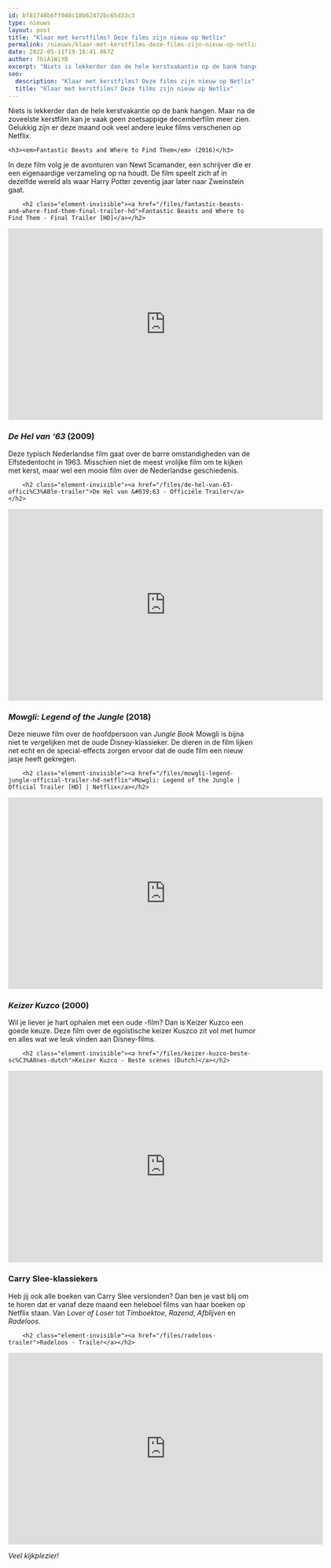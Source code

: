 ```yaml
---
id: bf81748b6ff048c18b62472bc65d33c3
type: nieuws
layout: post
title: "Klaar met kerstfilms? Deze films zijn nieuw op Netlix"
permalink: /nieuws/klaar-met-kerstfilms-deze-films-zijn-nieuw-op-netlix/
date: 2022-05-11T19:16:41.067Z
author: 7biA1WiYB
excerpt: "Niets is lekkerder dan de hele kerstvakantie op de bank hangen. Maar na de zoveelste kerstfilm kan je vaak geen zoetsappige decemberfilm meer zien. Gelukkig zijn er deze maand ook veel andere leuke films verschenen op Netflix.   "
seo:
  description: "Klaar met kerstfilms? Deze films zijn nieuw op Netlix"
  title: "Klaar met kerstfilms? Deze films zijn nieuw op Netlix"
---
```

Niets is lekkerder dan de hele kerstvakantie op de bank hangen. Maar na de zoveelste kerstfilm kan je vaak geen zoetsappige decemberfilm meer zien. Gelukkig zijn er deze maand ook veel andere leuke films verschenen op Netflix.   

    <h3><em>Fantastic Beasts and Where to Find Them</em> (2016)</h3>
<p>In deze film volg je de avonturen van Newt Scamander, een schrijver die er een eigenaardige verzameling op na houdt. De film speelt zich af in dezelfde wereld als waar Harry Potter zeventig jaar later naar Zweinstein gaat.</p>
<p><div class="media media-element-container media-default"><div id="file-22926" class="file file-video file-video-youtube">

        <h2 class="element-invisible"><a href="/files/fantastic-beasts-and-where-find-them-final-trailer-hd">Fantastic Beasts and Where to Find Them - Final Trailer [HD]</a></h2>
    
  
  <div class="content">
    <div class="media-youtube-video media-element file-default media-youtube-1">
  <iframe class="media-youtube-player" width="640" height="390" title="Fantastic Beasts and Where to Find Them - Final Trailer [HD]" src="https://www.youtube.com/embed/Vso5o11LuGU?wmode=opaque&controls=" name="Fantastic Beasts and Where to Find Them - Final Trailer [HD]" frameborder="0" allowfullscreen="">Video van Fantastic Beasts and Where to Find Them - Final Trailer [HD]</iframe>
</div>
  </div>

  
</div>
</div>
<h3><em>De Hel van ‘63</em> (2009)</h3>
<p>Deze typisch Nederlandse film gaat over de barre omstandigheden van de Elfstedentocht in 1963. Misschien niet de meest vrolijke film om te kijken met kerst, maar wel een mooie film over de Nederlandse geschiedenis.</p>
<p><div class="media media-element-container media-default"><div id="file-535706" class="file file-video file-video-youtube">

        <h2 class="element-invisible"><a href="/files/de-hel-van-63-offici%C3%ABle-trailer">De Hel van &#039;63 - Officiële Trailer</a></h2>
    
  
  <div class="content">
    <div class="media-youtube-video media-element file-default media-youtube-2">
  <iframe class="media-youtube-player" width="640" height="390" title="De Hel van &#039;63 - Officiële Trailer" src="https://www.youtube.com/embed/FI02G1ATbG0?wmode=opaque&controls=" name="De Hel van &#039;63 - Officiële Trailer" frameborder="0" allowfullscreen="">Video van De Hel van &amp;#039;63 - Officiële Trailer</iframe>
</div>
  </div>

  
</div>
</div>
<h3><em>Mowgli: Legend of the Jungle</em> (2018)</h3>
<p>Deze nieuwe film over de hoofdpersoon van <em>Jungle Book</em> Mowgli is bijna niet te vergelijken met de oude Disney-klassieker. De dieren in de film lijken net echt en de special-effects zorgen ervoor dat de oude film een nieuw jasje heeft gekregen. </p>
<p><div class="media media-element-container media-default"><div id="file-535707" class="file file-video file-video-youtube">

        <h2 class="element-invisible"><a href="/files/mowgli-legend-jungle-official-trailer-hd-netflix">Mowgli: Legend of the Jungle | Official Trailer [HD] | Netflix</a></h2>
    
  
  <div class="content">
    <div class="media-youtube-video media-element file-default media-youtube-3">
  <iframe class="media-youtube-player" width="640" height="390" title="Mowgli: Legend of the Jungle | Official Trailer [HD] | Netflix" src="https://www.youtube.com/embed/OVBjPpUlQrE?wmode=opaque&controls=" name="Mowgli: Legend of the Jungle | Official Trailer [HD] | Netflix" frameborder="0" allowfullscreen="">Video van Mowgli: Legend of the Jungle | Official Trailer [HD] | Netflix</iframe>
</div>
  </div>

  
</div>
</div>
<h3><em>Keizer Kuzco</em> (2000)</h3>
<p>Wil je liever je hart ophalen met een oude -film? Dan is Keizer Kuzco een goede keuze. Deze film over de egoïstische keizer Kuszco zit vol met humor en alles wat we leuk vinden aan Disney-films.</p>
<p><div class="media media-element-container media-default"><div id="file-535708" class="file file-video file-video-youtube">

        <h2 class="element-invisible"><a href="/files/keizer-kuzco-beste-sc%C3%A8nes-dutch">Keizer Kuzco - Beste scènes (Dutch)</a></h2>
    
  
  <div class="content">
    <div class="media-youtube-video media-element file-default media-youtube-4">
  <iframe class="media-youtube-player" width="640" height="390" title="Keizer Kuzco - Beste scènes (Dutch)" src="https://www.youtube.com/embed/LTX95TwDEKQ?wmode=opaque&controls=" name="Keizer Kuzco - Beste scènes (Dutch)" frameborder="0" allowfullscreen="">Video van Keizer Kuzco - Beste scènes (Dutch)</iframe>
</div>
  </div>

  
</div>
</div>
<h3>Carry Slee-klassiekers</h3>
<p>Heb jij ook alle boeken van Carry Slee verslonden? Dan ben je vast blij om te horen dat er vanaf deze maand een heleboel films van haar boeken op Netflix staan. Van<em> Lover of Loser</em> tot <em>Timboektoe</em>,<em> Razend</em>, <em>Afblijven</em> en <em>Radeloos</em>. </p>
<p><div class="media media-element-container media-default"><div id="file-535709" class="file file-video file-video-youtube">

        <h2 class="element-invisible"><a href="/files/radeloos-trailer">Radeloos - Trailer</a></h2>
    
  
  <div class="content">
    <div class="media-youtube-video media-element file-default media-youtube-5">
  <iframe class="media-youtube-player" width="640" height="390" title="Radeloos - Trailer" src="https://www.youtube.com/embed/qi6HR_Q622Q?wmode=opaque&controls=" name="Radeloos - Trailer" frameborder="0" allowfullscreen="">Video van Radeloos - Trailer</iframe>
</div>
  </div>

  
</div>
</div>
<p><em>Veel kijkplezier! </em></p>  
